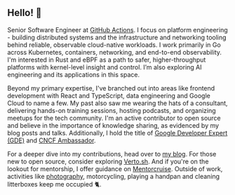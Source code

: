 ## Hello! 👋

Senior Software Engineer at [GitHub Actions](https://github.com/features/actions). I focus on platform engineering - building distributed systems and the infrastructure and networking tooling behind reliable, observable cloud-native workloads. I work primarily in Go across Kubernetes, containers, networking, and end-to-end observability. I'm interested in Rust and eBPF as a path to safer, higher-throughput platforms with kernel-level insight and control. I’m also exploring AI engineering and its applications in this space.

Beyond my primary expertise, I've branched out into areas like frontend development with React and TypeScript, data engineering and Google Cloud to name a few. My past also saw me wearing the hats of a consultant, delivering hands-on training sessions, hosting podcasts, and organizing meetups for the tech community. I'm an active contributor to open source and believe in the importance of knowledge sharing, as evidenced by my blog posts and talks. Additionally, I hold the title of [Google Developer Expert (GDE)](https://g.dev/lucacavallin) and [CNCF Ambassador](https://www.credly.com/badges/61b3062f-ded7-425f-8363-e11c13a601de/public_url).

For a deeper dive into my contributions, head over to [my blog](https://lucavall.in). For those new to open source, consider exploring [Verto.sh](https://verto.sh). And if you're on the lookout for mentorship, I offer guidance on [Mentorcruise](https://mentorcruise.com/mentor/lucacavallin/). Outside of work, activities like [photography](https://lucavall.in/photography), motorcycling, playing a handpan and cleaning litterboxes keep me occupied 🐈.
